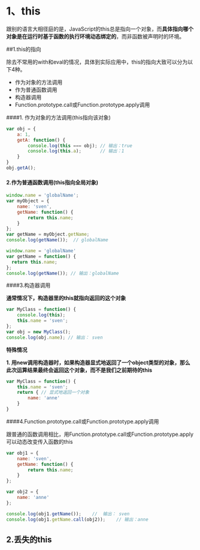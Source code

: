 # 1、this

跟别的语言大相径庭的是，JavaScript的this总是指向一个对象，而**具体指向哪个对象是在运行时基于函数的执行环境动态绑定的**，而非函数被声明时的环境。

##1.this的指向

除去不常用的with和eval的情况，具体到实际应用中，this的指向大致可以分为以下4种。

- 作为对象的方法调用
- 作为普通函数调用
- 构造器调用
- Function.prototype.call或Function.prototype.apply调用

####1. 作为对象的方法调用(this指向该对象)

```javascript
var obj = {
    a: 1,
    getA: function() {
        console.log(this === obj); // 输出：true
        console.log(this.a);       // 输出：1
    }
}
obj.getA();
```

#### 2.作为普通函数调用(this指向全局对象)

```javascript
window.name = 'globalName';
var myObject = {
    name: 'sven',
    getName: function() {
        return this.name;
    }
};
var getName = myObject.getName;
console.log(getName());  // globalName
```



```javascript
window.name = 'globalName'
var getName = function() {
  return this.name;  
};
console.log(getName()); // 输出：globalName
```

####3.构造器调用

**通常情况下，构造器里的this就指向返回的这个对象**

```javascript
var MyClass = function() {
    console.log(this);
    this.name = 'sven';
};
var obj = new MyClass();
console.log(obj.name); // 输出： sven
```

**特殊情况**

**1. 用new调用构造器时，如果构造器显式地返回了一个object类型的对象，那么此次运算结果最终会返回这个对象，而不是我们之前期待的this**

```javascript
var MyClass = function() {
    this.name = 'sven';
    return { // 显式地返回一个对象
        name: 'anne'
    }
}
```



####4.Function.prototype.call或Function.prototype.apply调用 

跟普通的函数调用相比，用Function.prototype.call或Function.prototype.apply可以动态改变传入函数的this

```javascript
var obj1 = {
    name: 'sven',
    getName: function() {
        return this.name;
	}
};

var obj2 = {
    name: 'anne'
};

console.log(obj1.getName());    //  输出： sven
console.log(obj1.getName.call(obj2));    // 输出：anne
```

## 2.丢失的this

